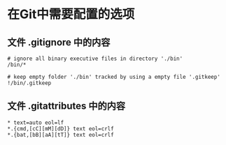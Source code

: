 # 在Git中需要配置的选项  
## 文件 .gitignore 中的内容  
```
# ignore all binary executive files in directory './bin'
/bin/*

# keep empty folder './bin' tracked by using a empty file '.gitkeep'
!/bin/.gitkeep
```  
## 文件 .gitattributes 中的内容  
```
* text=auto eol=lf
*.{cmd,[cC][mM][dD]} text eol=crlf
*.{bat,[bB][aA][tT]} text eol=crlf
```  
